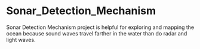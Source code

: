 # Sonar_Detection_Mechanism
Sonar Detection Mechanism project is helpful for exploring and mapping the ocean because sound waves travel farther in the water than do radar and light waves.
